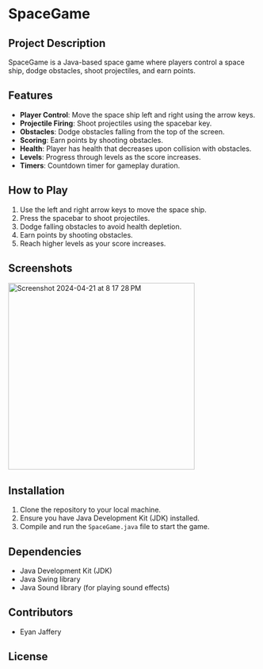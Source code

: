 # SpaceGame


## Project Description

SpaceGame is a Java-based space game where players control a space ship, dodge obstacles, shoot projectiles, and earn points.

## Features

- **Player Control**: Move the space ship left and right using the arrow keys.
- **Projectile Firing**: Shoot projectiles using the spacebar key.
- **Obstacles**: Dodge obstacles falling from the top of the screen.
- **Scoring**: Earn points by shooting obstacles.
- **Health**: Player has health that decreases upon collision with obstacles.
- **Levels**: Progress through levels as the score increases.
- **Timers**: Countdown timer for gameplay duration.

## How to Play

1. Use the left and right arrow keys to move the space ship.
2. Press the spacebar to shoot projectiles.
3. Dodge falling obstacles to avoid health depletion.
4. Earn points by shooting obstacles.
5. Reach higher levels as your score increases.

## Screenshots

<img width="376" alt="Screenshot 2024-04-21 at 8 17 28 PM" src="https://github.com/eyanjaffery/SpaceGame/assets/124312130/53fcd41a-dc07-4412-90e8-aebef4e934b4">

## Installation

1. Clone the repository to your local machine.
2. Ensure you have Java Development Kit (JDK) installed.
3. Compile and run the `SpaceGame.java` file to start the game.

## Dependencies

- Java Development Kit (JDK)
- Java Swing library
- Java Sound library (for playing sound effects)

## Contributors

- Eyan Jaffery

## License


